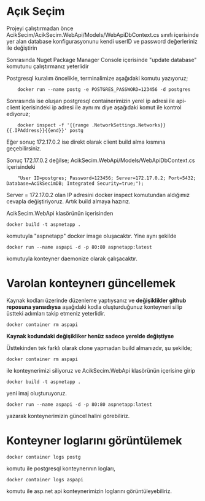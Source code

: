 # Açık Seçim
Projeyi çalıştırmadan önce AcikSecim/AcikSecim.WebApi/Models/WebApiDbContext.cs sınıfı içerisinde yer alan database konfigurasyonunu kendi userID ve password değerleriniz ile değiştirin

Sonrasında Nuget Package Manager Console içerisinde "update database" komutunu çalıştırmanız yeterlidir

Postgresql kuralım öncelikle, terminalimize aşağıdaki komutu yazıyoruz;
		
		docker run --name postg -e POSTGRES_PASSWORD=123456 -d postgres 

Sonrasında ise oluşan postgresql containerimizin yerel ip adresi ile api-client içerisindeki ip adresi ile aynı mı diye aşağıdaki komut ile kontrol ediyoruz;

		docker inspect -f '{{range .NetworkSettings.Networks}}{{.IPAddress}}{{end}}' postg
 
Eğer sonuç 172.17.0.2 ise direkt olarak client build alma kısmına geçebilirsiniz.

Sonuç 172.17.0.2 değilse;  AcikSecim.WebApi/Models/WebApiDbContext.cs içerisindeki

		"User ID=postgres; Password=123456; Server=172.17.0.2; Port=5432; Database=AcikSecimDB; Integrated Security=true;");

Server = 172.17.0.2 olan IP adresini docker inspect komutundan aldığımız cevapla değiştiriyoruz. Artık build almaya hazırız.

AcikSecim.WebApi klasörünün içerisinden 

 	docker build -t aspnetapp .
 
 komutuyla "aspnetapp" docker image oluşacaktır. Yine aynı şekilde
 
 	docker run --name aspapi -d -p 80:80 aspnetapp:latest

 komutuyla konteyner daemonize olarak çalışacaktır. 

 # Varolan konteynerı güncellemek
 
 Kaynak kodları üzerinde düzenleme yaptıysanız ve **değişiklikler github reposuna yansıdıysa** aşağıdaki kodla oluşturduğunuz konteyneri silip üstteki adımları takip etmeniz yeterlidir.
 
 	docker container rm aspapi
	
**Kaynak kodundaki değişikliker henüz sadece yerelde değiştiyse**

Üsttekinden tek farklı olarak clone yapmadan build almanızdır, şu şekilde;

 	docker container rm aspapi

ile konteynerimizi siliyoruz ve AcikSecim.WebApi klasörünün içerisine girip

 	docker build -t aspnetapp .

yeni imaj oluşturuyoruz. 

 	docker run --name aspapi -d -p 80:80 aspnetapp:latest

yazarak konteynerimizin güncel halini görebiliriz.

# Konteyner loglarını görüntülemek

	docker container logs postg

komutu ile postgresql konteynerının logları,

	docker container logs aspapi

komutu ile asp.net api konteynerimizin loglarını görüntüleyebiliriz.
